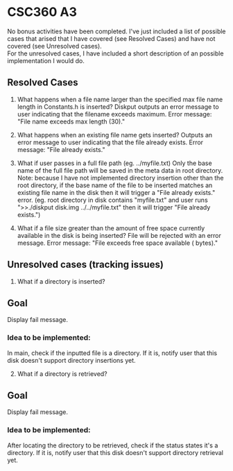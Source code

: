 # CSC360 A3
No bonus activities have been completed. 
I've just included a list of possible cases that arised that I have covered (see Resolved Cases) and have not covered (see Unresolved cases).  
For the unresolved cases, I have included a short description of an possible implementation I would do. 

## Resolved Cases
1. What happens when a file name larger than the specified max file name length in Constants.h is inserted?
Diskput outputs an error message to user indicating that the filename exceeds maximum.
Error message: "File name exceeds max length (30)."

2. What happens when an existing file name gets inserted?
Outputs an error message to user indicating that the file already exists.
Error message: "File already exists."

3. What if user passes in a full file path (eg. ../myfile.txt)
Only the base name of the full file path will be saved in the meta data in root directory.
Note: because I have not implemented directory insertion other than the root directory, if the base name of the file to be 
inserted matches an existing file name in the disk then it will trigger a "File already exists." error.
(eg. root directory in disk contains "myfile.txt" and user runs ">>./diskput disk.img ../../myfile.txt" then it will trigger "File already exists.")

4. What if a file size greater than the amount of free space currently available in the disk is being inserted?
File will be rejected with an error message.
Error message: "File exceeds free space available (<amount of free space> bytes)."

## Unresolved cases (tracking issues)

1. What if a directory is inserted?
## Goal
Display fail message.
### Idea to be implemented:
In main, check if the inputted file is a directory. If it is, notify user that this disk doesn't support directory insertions yet.

2. What if a directory is retrieved?
## Goal
Display fail message.
### Idea to be implemented:
After locating the directory to be retrieved, check if the status states it's a directory. If it is, notify user that this disk doesn't support directory retrieval yet.


